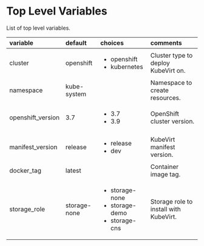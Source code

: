# Top Level Variables

List of top level variables.

| variable       | default           |choices           | comments  |
|:-------------|:-------------|:----------|:----------|
| cluster| openshift|<ul><li>openshift</li><li>kubernetes</li></ul> |Cluster type to deploy KubeVirt on.|
| namespace|kube-system | |Namespace to create resources.| 
| openshift_version| 3.7| <ul><li>3.7</li><li>3.9</li></ul>|OpenShift cluster version.|
|manifest_version | release|<ul><li>release</li><li>dev</li></ul>|KubeVirt manifest version.|
| docker_tag|latest| | Container image tag.|
| storage_role|storage-none|<ul><li>storage-none</li><li>storage-demo</li><li>storage-cns</li></ul>| Storage role  to install with KubeVirt.|
